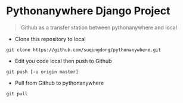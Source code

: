 # Pythonanywhere Django Project

> Github as a transfer station between pythonanywhere and local


- Clone this repository to local
```
git clone https://github.com/suqingdong/pythonanywhere.git
```

- Edit you code local then push to Github
```
git push [-u origin master]
```

- Pull from Github to pythonanywhere
```
git pull
```
